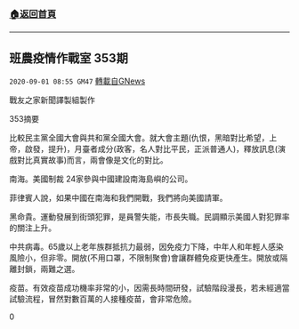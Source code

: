###  [:house:返回首頁](https://github.com/ourhimalayas/txt)
---

## 班農疫情作戰室 353期
`2020-09-01 08:55 GM47` [轉載自GNews](https://gnews.org/zh-hant/328076/)

戰友之家新聞譯製組製作



353摘要

比較民主黨全國大會與共和黨全國大會。就大會主題(仇恨，黑暗對比希望，上帝，啟發，提升)，月臺者成分(政客，名人對比平民，正派普通人)，釋放訊息(演戲對比真實故事)而言，兩會像是文化的對比。

南海。美國制裁 24家參與中國建設南海島嶼的公司。

菲律賓人說，如果中國在南海和我們開戰，我們將向美國請軍。

黑命貴。運動發展到街頭犯罪，是員警失能，市長失職。民調顯示美國人對犯罪率的關注上升。

中共病毒。65歲以上老年族群抵抗力最弱，因免疫力下降，中年人和年輕人感染風險小，但非零。開放(不用口罩，不限制聚會)會讓群體免疫更快產生。開放或隔離封鎖，兩難之選。

疫苗。有效疫苗成功機率非常的小，因需長時間研發，試驗階段漫長，若未經適當試驗流程，冒然對數百萬的人接種疫苗，會非常危險。

0
